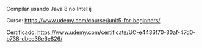 Compilar usando Java 8 no Intellij

Curso: https://www.udemy.com/course/junit5-for-beginners/

Certificado: https://www.udemy.com/certificate/UC-e4436f70-30af-47d0-b738-dbee36e6e826/